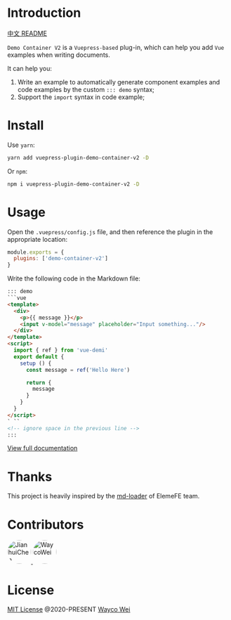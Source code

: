 # Introduction

[中文 README](https://github.com/wkcole/vuepress-plugin-demo-container-v2/blob/master/README.zh-CN.md)

`Demo Container V2` is a `Vuepress-based` plug-in, which can help you add `Vue` examples when writing documents.

It can help you:
1. Write an example to automatically generate component examples and code examples by the custom `::: demo` syntax;
2. Support the `import` syntax in code example;

# Install
Use `yarn`:
```bash
yarn add vuepress-plugin-demo-container-v2 -D
```
Or `npm`:
```bash
npm i vuepress-plugin-demo-container-v2 -D
```

# Usage
Open the `.vuepress/config.js` file, and then reference the plugin in the appropriate location:

```js
module.exports = {
  plugins: ['demo-container-v2']
}
```

Write the following code in the Markdown file:

```html
::: demo
```vue
<template>
  <div>
    <p>{{ message }}</p>
    <input v-model="message" placeholder="Input something..."/>
  </div>
</template>
<script>
  import { ref } from 'vue-demi'
  export default {
    setup () {
      const message = ref('Hello Here')

      return {
        message
      }
    }
  }
</script>
` ``
<!-- ignore space in the previous line -->
:::
```

[View full documentation](https://wkcole.github.io/vuepress-plugin-demo-container-v2/zh/)

# Thanks
This project is heavily inspired by the [md-loader](https://github.com/element-plus/element-plus/tree/dev/website/md-loader) of ElemeFE team.

# Contributors
<p>
  <a href="https://github.com/calebman" target="_blank">
    <img src="https://avatars0.githubusercontent.com/u/27751088" width="54px" height="54px" style="border-radius: 50%;" title="JianhuiChen" class="avatar-user avatar">
  </a>
  <a href="https://github.com/wkcole" target="_blank">
    <img src="https://avatars0.githubusercontent.com/u/8675871" width="54px" height="54px" style="border-radius: 50%;" title="WaycoWei" class="avatar-user avatar">
  </a>
</p>

# License

[MIT License](https://github.com/wkcole/vuepress-plugin-demo-container-v2/blob/master/LICENSE) @2020-PRESENT [Wayco Wei](https://github.com/wkcole)
